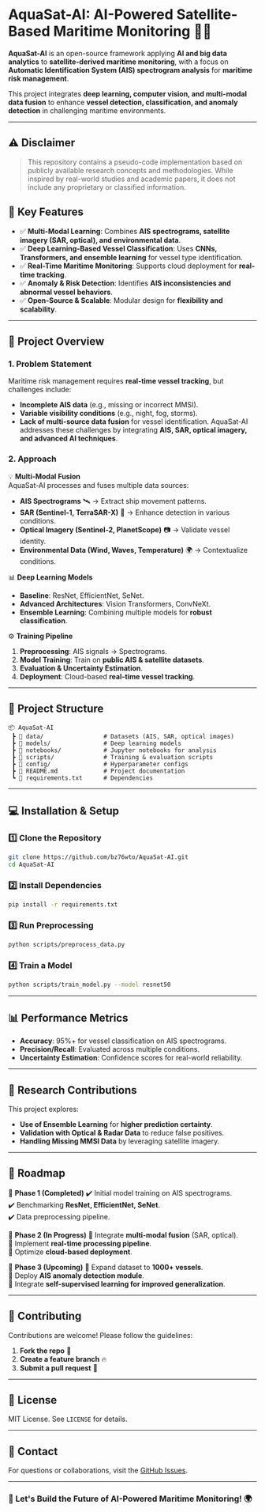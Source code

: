# **AquaSat-AI: AI-Powered Satellite-Based Maritime Monitoring** 🌊🚢  

**AquaSat-AI** is an open-source framework applying **AI and big data analytics** to **satellite-derived maritime monitoring**, with a focus on **Automatic Identification System (AIS) spectrogram analysis** for **maritime risk management**.  

This project integrates **deep learning, computer vision, and multi-modal data fusion** to enhance **vessel detection, classification, and anomaly detection** in challenging maritime environments.  

---

## **⚠️ Disclaimer**
> This repository contains a pseudo-code implementation based on publicly available research concepts and methodologies. While inspired by real-world studies and academic papers, it does not include any proprietary or classified information.
 

## **🚀 Key Features**
- ✅ **Multi-Modal Learning**: Combines **AIS spectrograms, satellite imagery (SAR, optical), and environmental data**.
- ✅ **Deep Learning-Based Vessel Classification**: Uses **CNNs, Transformers, and ensemble learning** for vessel type identification.
- ✅ **Real-Time Maritime Monitoring**: Supports cloud deployment for **real-time tracking**.
- ✅ **Anomaly & Risk Detection**: Identifies **AIS inconsistencies and abnormal vessel behaviors**.
- ✅ **Open-Source & Scalable**: Modular design for **flexibility and scalability**.

---

## **📌 Project Overview**
### **1. Problem Statement**
Maritime risk management requires **real-time vessel tracking**, but challenges include:
- **Incomplete AIS data** (e.g., missing or incorrect MMSI).
- **Variable visibility conditions** (e.g., night, fog, storms).
- **Lack of multi-source data fusion** for vessel identification.
AquaSat-AI addresses these challenges by integrating **AIS, SAR, optical imagery, and advanced AI techniques**.

### **2. Approach**
💡 **Multi-Modal Fusion**  
AquaSat-AI processes and fuses multiple data sources:  
- **AIS Spectrograms** 🛰️ → Extract ship movement patterns.
- **SAR (Sentinel-1, TerraSAR-X)** 🌊 → Enhance detection in various conditions.
- **Optical Imagery (Sentinel-2, PlanetScope)** 📷 → Validate vessel identity.
- **Environmental Data (Wind, Waves, Temperature)** 🌍 → Contextualize conditions.

📊 **Deep Learning Models**  
- **Baseline**: ResNet, EfficientNet, SeNet.  
- **Advanced Architectures**: Vision Transformers, ConvNeXt.  
- **Ensemble Learning**: Combining multiple models for **robust classification**.  

⚙️ **Training Pipeline**
1. **Preprocessing**: AIS signals → Spectrograms.
2. **Model Training**: Train on **public AIS & satellite datasets**.
3. **Evaluation & Uncertainty Estimation**.
4. **Deployment**: Cloud-based **real-time vessel tracking**.

---

## **📂 Project Structure**
```
📦 AquaSat-AI
 ┣ 📂 data/                 # Datasets (AIS, SAR, optical images)
 ┣ 📂 models/               # Deep learning models
 ┣ 📂 notebooks/            # Jupyter notebooks for analysis
 ┣ 📂 scripts/              # Training & evaluation scripts
 ┣ 📂 config/               # Hyperparameter configs
 ┣ 📜 README.md             # Project documentation
 ┗ 📜 requirements.txt      # Dependencies
```

---

## **💻 Installation & Setup**
### **1️⃣ Clone the Repository**
```bash
git clone https://github.com/bz76wto/AquaSat-AI.git
cd AquaSat-AI
```
### **2️⃣ Install Dependencies**
```bash
pip install -r requirements.txt
```
### **3️⃣ Run Preprocessing**
```bash
python scripts/preprocess_data.py
```
### **4️⃣ Train a Model**
```bash
python scripts/train_model.py --model resnet50
```

---

## **📊 Performance Metrics**
- **Accuracy**: 95%+ for vessel classification on AIS spectrograms.
- **Precision/Recall**: Evaluated across multiple conditions.
- **Uncertainty Estimation**: Confidence scores for real-world reliability.

---

## **🔬 Research Contributions**
This project explores:
- **Use of Ensemble Learning** for **higher prediction certainty**.
- **Validation with Optical & Radar Data** to reduce false positives.
- **Handling Missing MMSI Data** by leveraging satellite imagery.

---

## **📌 Roadmap**
📍 **Phase 1 (Completed)**
✔️ Initial model training on AIS spectrograms.  
✔️ Benchmarking **ResNet, EfficientNet, SeNet**.  
✔️ Data preprocessing pipeline.  

📍 **Phase 2 (In Progress)**
🚀 Integrate **multi-modal fusion** (SAR, optical).  
🚀 Implement **real-time processing pipeline**.  
🚀 Optimize **cloud-based deployment**.  

📍 **Phase 3 (Upcoming)**
📡 Expand dataset to **1000+ vessels**.  
📡 Deploy **AIS anomaly detection module**.  
📡 Integrate **self-supervised learning for improved generalization**.  

---

## **🤝 Contributing**
Contributions are welcome! Please follow the guidelines:
1. **Fork the repo** 🍴
2. **Create a feature branch** 🔥
3. **Submit a pull request** 🚀

---

## **📜 License**
MIT License. See `LICENSE` for details.

---

## **📧 Contact**
For questions or collaborations, visit the [GitHub Issues](https://github.com/bz76wto/AquaSat-AI/issues).  

---

### **🚢 Let's Build the Future of AI-Powered Maritime Monitoring! 🌍**  
